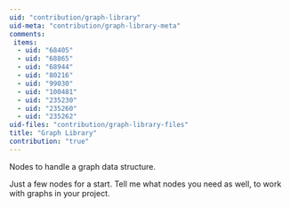 ```yaml
---
uid: "contribution/graph-library"
uid-meta: "contribution/graph-library-meta"
comments: 
 items: 
  - uid: "68405"
  - uid: "68865"
  - uid: "68944"
  - uid: "80216"
  - uid: "99030"
  - uid: "100481"
  - uid: "235230"
  - uid: "235260"
  - uid: "235262"
uid-files: "contribution/graph-library-files"
title: "Graph Library"
contribution: "true"
---
```


Nodes to handle a graph data structure.

Just a few nodes for a start. Tell me what nodes you need as well, to work with graphs in your project.